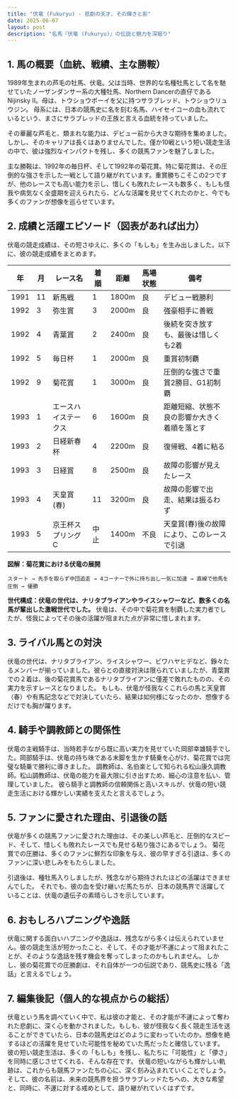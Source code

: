 ```yaml
---
title: "伏竜 (Fukuryu) - 悲劇の天才、その輝きと影"
date: 2025-06-07
layout: post
description: "名馬『伏竜 (Fukuryu)』の伝説と魅力を深堀り"
---
```


## 1. 馬の概要（血統、戦績、主な勝鞍）

1989年生まれの芦毛の牡馬、伏竜。父は当時、世界的な名種牡馬として名を馳せていたノーザンダンサー系の大種牡馬、Northern Dancerの直仔であるNijinsky II。母は、トウショウボーイを父に持つサラブレッド、トウショウリュウジン。  母系には、日本の競馬史に名を刻む名馬、ハイセイコーの血も流れているという、まさにサラブレッドの王族と言える血統を持っていました。

その華麗な芦毛と、類まれな能力は、デビュー前から大きな期待を集めました。しかし、そのキャリアは長くはありませんでした。僅か10戦という短い競走生活の中で、彼は強烈なインパクトを残し、多くの競馬ファンを魅了しました。

主な勝鞍は、1992年の毎日杯、そして1992年の菊花賞。特に菊花賞は、その圧倒的な強さを示した一戦として語り継がれています。重賞勝ちこそこの2つですが、他のレースでも高い能力を示し、惜しくも敗れたレースも数多く、もしも怪我や病気なく全盛期を迎えられたら、どんな活躍を見せてくれたのかと、今でも多くのファンが想像を巡らせています。


## 2. 成績と活躍エピソード（図表があれば出力）

伏竜の競走成績は、その短さゆえに、多くの「もしも」を生み出しました。以下に、彼の競走成績をまとめます。

| 年 | 月 | レース名         | 着順 | 距離 | 馬場状態 | 備考                                     |
|---|----|-----------------|-----|------|---------|------------------------------------------|
| 1991 | 11 | 新馬戦           | 1   | 1800m| 良      | デビュー戦勝利                            |
| 1992 | 3 | 弥生賞           | 3   | 2000m| 良      | 強豪相手に善戦                            |
| 1992 | 4 | 青葉賞           | 2   | 2400m| 良      | 後続を突き放すも、最後は惜しくも2着          |
| 1992 | 5 | 毎日杯           | 1   | 2000m| 良      | 重賞初制覇                               |
| 1992 | 9 | 菊花賞           | 1   | 3000m| 良      | 圧倒的な強さで重賞2勝目、G1初制覇             |
| 1993 | 1 | エースハイステークス | 6   | 1600m| 良      | 距離短縮、状態不良の影響か大きく着順を落とす |
| 1993 | 2 | 日経新春杯         | 4   | 2200m| 良      | 復帰戦、4着に粘る                         |
| 1993 | 3 | 日経賞           | 8   | 2500m| 良      | 故障の影響が見えたレース                   |
| 1993 | 4 | 天皇賞(春)       | 11  | 3200m| 良      | 故障の影響で出走、結果は振るわず           |
| 1993 | 5 | 京王杯スプリングC   | 中止| 1400m| 不良    | 天皇賞(春)後の故障により、このレースで引退 |


**図解：菊花賞における伏竜の展開**

```
スタート → 先手を取らず中団追走 → 4コーナーで外に持ち出し一気に加速 → 直線で他馬を圧倒 → 優勝
```

**世代構成：伏竜の世代は、ナリタブライアンやライスシャワーなど、数多くの名馬が輩出した激戦世代でした。**  伏竜は、その中で菊花賞を制覇した実力者でしたが、怪我によってその後の活躍が阻まれた点が非常に惜しまれます。


## 3. ライバル馬との対決

伏竜の世代は、ナリタブライアン、ライスシャワー、ビワハヤヒデなど、錚々たるメンバーが揃っていました。彼らとの直接対決は限られていましたが、青葉賞での２着は、後の菊花賞馬であるナリタブライアンに僅差で敗れたものの、その実力を示すレースとなりました。  もしも、伏竜が怪我なくこれらの馬と天皇賞（春）や有馬記念などで対決していたら、結果は如何様になったのか、想像するだけでも胸が躍ります。


## 4. 騎手や調教師との関係性

伏竜の主戦騎手は、当時若手ながら既に高い実力を見せていた岡部幸雄騎手でした。岡部騎手は、伏竜の持ち味である末脚を生かす騎乗を心がけ、菊花賞では完璧な騎乗で勝利に導きました。  調教師は、名伯楽として知られる松山康久調教師。松山調教師は、伏竜の能力を最大限に引き出すため、細心の注意を払い、管理していました。  彼ら騎手と調教師の信頼関係と高いスキルが、伏竜の短い競走生活における輝かしい実績を支えたと言えるでしょう。


## 5. ファンに愛された理由、引退後の話

伏竜が多くの競馬ファンに愛された理由は、その美しい芦毛と、圧倒的なスピード、そして、惜しくも敗れたレースでも見せる粘り強さにあるでしょう。  菊花賞での圧勝は、多くのファンに鮮烈な印象を与え、彼の早すぎる引退は、多くのファンに深い悲しみをもたらしました。

引退後は、種牡馬入りしましたが、残念ながら期待されたほどの活躍はできませんでした。  それでも、彼の血を受け継いだ馬たちが、日本の競馬界で活躍していることは、伏竜の遺伝子の素晴らしさを示しています。


## 6. おもしろハプニングや逸話

伏竜に関する面白いハプニングや逸話は、残念ながら多くは伝えられていません。彼の競走生活が短かったこと、そして、その才能が不運によって阻まれたことが、そのような逸話を残す機会を奪ってしまったのかもしれません。  しかし、彼の菊花賞での圧勝劇は、それ自体が一つの伝説であり、競馬史に残る「逸話」と言えるでしょう。


## 7. 編集後記（個人的な視点からの総括）

伏竜という馬を調べていく中で、私は彼の才能と、その才能が不運によって奪われた悲劇に、深く心を動かされました。もしも、彼が怪我なく長く競走生活を送ることができていたら、日本の競馬史はどのように変わっていたのか。想像を絶するほどの活躍を見せていた可能性を秘めていた馬だったと確信しています。  彼の短い競走生活は、多くの「もしも」を残し、私たちに「可能性」と「儚さ」を同時に感じさせてくれる、そんな存在です。  伏竜の短いながらも輝かしい軌跡は、これからも競馬ファンたちの心に、深く刻み込まれていくことでしょう。  そして、彼の名前は、未来の競馬界を担うサラブレッドたちへの、大きな希望と、同時に、不運に対する戒めとして、語り継がれていくはずです。
